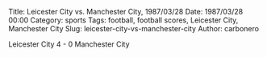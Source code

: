 Title: Leicester City vs. Manchester City, 1987/03/28
Date: 1987/03/28 00:00
Category: sports
Tags: football, football scores, Leicester City, Manchester City
Slug: leicester-city-vs-manchester-city
Author: carbonero


Leicester City 4 - 0 Manchester City
